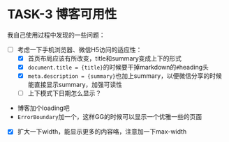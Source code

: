 # TASK-3 博客可用性

我自己使用过程中发现的一些问题：

* [ ] 考虑一下手机浏览器、微信H5访问的适应性：
  * [x] 首页布局应该有所改变，title和summary变成上下的形式
  * [x] `document.title = {title}`的时候要干掉markdown的`#`heading头
  * [x] `meta.description = {summary}`也加上summary，以便微信分享的时候能直接显示summary，加强可读性
  * [ ] 上下模式下日期怎么显示？
* 博客加个loading吧
* `ErrorBoundary`加一个，这样GG的时候可以显示一个优雅一些的页面
* [x] 扩大一下width，能显示更多的内容咯，注意加一下max-width
